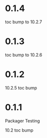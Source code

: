 # 0.1.4

toc bump to 10.2.7

# 0.1.3

toc bump to 10.2.6

# 0.1.2

10.2.5 toc bump

# 0.1.1

Packager Testing

10.2 toc bump
